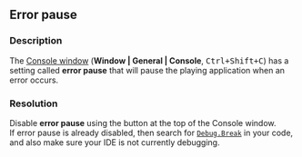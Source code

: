 ## Error pause
### Description
The [Console window](https://docs.unity3d.com/Manual/Console.html) (**Window | General | Console**, <kbd>Ctrl+Shift+C</kbd>) has a setting called **error pause** that will pause the playing application when an error occurs.  

### Resolution
Disable **error pause** using the button at the top of the Console window.  
If error pause is already disabled, then search for [`Debug.Break`](https://docs.unity3d.com/ScriptReference/Debug.Break.html) in your code, and also make sure your IDE is not currently debugging.